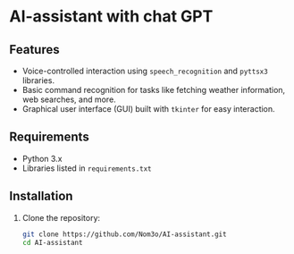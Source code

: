 # AI-assistant with chat GPT

## Features

- Voice-controlled interaction using `speech_recognition` and `pyttsx3` libraries.
- Basic command recognition for tasks like fetching weather information, web searches, and more.
- Graphical user interface (GUI) built with `tkinter` for easy interaction.

## Requirements

- Python 3.x
- Libraries listed in `requirements.txt`

## Installation

1. Clone the repository:
   ```bash
   git clone https://github.com/Nom3o/AI-assistant.git
   cd AI-assistant
